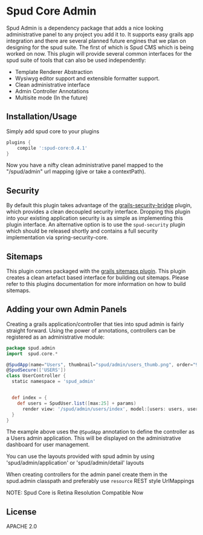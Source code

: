 Spud Core Admin
===============

Spud Admin is a dependency package that adds a nice looking administrative panel to any project you add it to. It supports easy grails app integration and there are several planned future engines that we plan on designing for the spud suite. The first of which is Spud CMS which is being worked on now. This plugin will provide several common interfaces for the spud suite of tools that can also be used independently:

* Template Renderer Abstraction
* Wysiwyg editor support and extensible formatter support.
* Clean administrative interface
* Admin Controller Annotations
* Multisite mode (In the future)

Installation/Usage
------------------

Simply add spud core to your plugins

```groovy
plugins {
	compile ':spud-core:0.4.1'
}
```

Now you have a nifty clean administrative panel mapped to the "/spud/admin" url mapping (give or take a contextPath).

Security
--------

By default this plugin takes advantage of the [grails-security-bridge](http://grails.org/plugin/security-bridge) plugin, which provides a clean decoupled security interface. Dropping this plugin into your existing application security is as simple as implementing this plugin interface. An alternative option is to use the `spud-security` plugin which should be released shortly and contains a full security implementation via spring-security-core.

Sitemaps
--------

This plugin comes packaged with the [grails sitemaps plugin](http://grails.org/plugin/sitemaps). This plugin creates a clean artefact based interface for building out sitemaps. Please refer to this plugins documentation for more information on how to build sitemaps.

Adding your own Admin Panels
-----------------------------

Creating a grails application/controller that ties into spud admin is fairly straight forward. Using the power of annotations, controllers can be registered as an administrative module:

```groovy
package spud.admin
import  spud.core.*

@SpudApp(name="Users", thumbnail="spud/admin/users_thumb.png", order="99")
@SpudSecure(['USERS'])
class UserController {
  static namespace = 'spud_admin'


  def index = {
    def users = SpudUser.list([max:25] + params)
      render view: '/spud/admin/users/index', model:[users: users, userCount: SpudUser.count()]
  }
}
```

The example above uses the `@SpudApp` annotation to define the controller as a Users admin application. This will be displayed on the administrative dashboard for user management.

You can use the layouts provided with spud admin by using 'spud/admin/application' or 'spud/admin/detail' layouts

When creating controllers for the admin panel create them in the spud.admin classpath and preferably use `resource` REST style UrlMappings

NOTE: Spud Core is Retina Resolution Compatible Now

License
-------
APACHE 2.0

